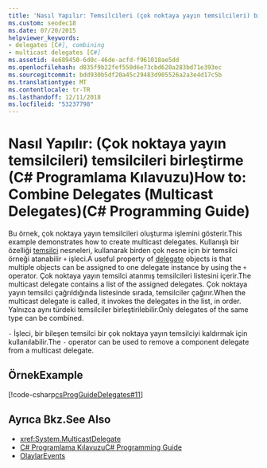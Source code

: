 ```yaml
---
title: 'Nasıl Yapılır: Temsilcileri (çok noktaya yayın temsilcileri) birleştirme- C# Programlama Kılavuzu'
ms.custom: seodec18
ms.date: 07/20/2015
helpviewer_keywords:
- delegates [C#], combining
- multicast delegates [C#]
ms.assetid: 4e689450-6d0c-46de-acfd-f961018ae5dd
ms.openlocfilehash: d835f9b22fef550d6e73cbd620a283bd71e393ec
ms.sourcegitcommit: bdd930b5df20a45c29483d905526a2a3e4d17c5b
ms.translationtype: MT
ms.contentlocale: tr-TR
ms.lasthandoff: 12/11/2018
ms.locfileid: "53237798"
---
```

# <a name="how-to-combine-delegates-multicast-delegatesc-programming-guide"></a><span data-ttu-id="51fdb-102">Nasıl Yapılır: (Çok noktaya yayın temsilcileri) temsilcileri birleştirme (C# Programlama Kılavuzu)</span><span class="sxs-lookup"><span data-stu-id="51fdb-102">How to: Combine Delegates (Multicast Delegates)(C# Programming Guide)</span></span>
<span data-ttu-id="51fdb-103">Bu örnek, çok noktaya yayın temsilcileri oluşturma işlemini gösterir.</span><span class="sxs-lookup"><span data-stu-id="51fdb-103">This example demonstrates how to create multicast delegates.</span></span> <span data-ttu-id="51fdb-104">Kullanışlı bir özelliği [temsilci](../../../csharp/language-reference/keywords/delegate.md) nesneleri, kullanarak birden çok nesne için bir temsilci örneği atanabilir `+` işleci.</span><span class="sxs-lookup"><span data-stu-id="51fdb-104">A useful property of [delegate](../../../csharp/language-reference/keywords/delegate.md) objects is that multiple objects can be assigned to one delegate instance by using the `+` operator.</span></span> <span data-ttu-id="51fdb-105">Çok noktaya yayın temsilci atanmış temsilcileri listesini içerir.</span><span class="sxs-lookup"><span data-stu-id="51fdb-105">The multicast delegate contains a list of the assigned delegates.</span></span> <span data-ttu-id="51fdb-106">Çok noktaya yayın temsilci çağrıldığında listesinde sırada, temsilciler çağırır.</span><span class="sxs-lookup"><span data-stu-id="51fdb-106">When the multicast delegate is called, it invokes the delegates in the list, in order.</span></span> <span data-ttu-id="51fdb-107">Yalnızca aynı türdeki temsilciler birleştirilebilir.</span><span class="sxs-lookup"><span data-stu-id="51fdb-107">Only delegates of the same type can be combined.</span></span>  
  
 <span data-ttu-id="51fdb-108">`-` İşleci, bir bileşen temsilci bir çok noktaya yayın temsilciyi kaldırmak için kullanılabilir.</span><span class="sxs-lookup"><span data-stu-id="51fdb-108">The `-` operator can be used to remove a component delegate from a multicast delegate.</span></span>  
  
## <a name="example"></a><span data-ttu-id="51fdb-109">Örnek</span><span class="sxs-lookup"><span data-stu-id="51fdb-109">Example</span></span>  
 [!code-csharp[csProgGuideDelegates#11](../../../csharp/programming-guide/delegates/codesnippet/CSharp/how-to-combine-delegates-multicast-delegates_1.cs)]  
  
## <a name="see-also"></a><span data-ttu-id="51fdb-110">Ayrıca Bkz.</span><span class="sxs-lookup"><span data-stu-id="51fdb-110">See Also</span></span>

- <xref:System.MulticastDelegate>  
- [<span data-ttu-id="51fdb-111">C# Programlama Kılavuzu</span><span class="sxs-lookup"><span data-stu-id="51fdb-111">C# Programming Guide</span></span>](../../../csharp/programming-guide/index.md)  
- [<span data-ttu-id="51fdb-112">Olaylar</span><span class="sxs-lookup"><span data-stu-id="51fdb-112">Events</span></span>](../../../csharp/programming-guide/events/index.md)

